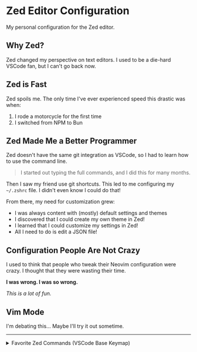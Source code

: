 # Zed Editor Configuration

My personal configuration for the Zed editor.

## Why Zed?

Zed changed my perspective on text editors. I used to be a die-hard VSCode fan, but I can't go back now.

## Zed is Fast

Zed spoils me. The only time I've ever experienced speed this drastic was when:

1. I rode a motorcycle for the first time
2. I switched from NPM to Bun

## Zed Made Me a Better Programmer

Zed doesn't have the same git integration as VSCode, so I had to learn how to use the command line.

> I started out typing the full commands, and I did this for many months.

Then I saw my friend use git shortcuts. This led to me configuring my `~/.zshrc` file. I didn't even know I could do that!

From there, my need for customization grew:

- I was always content with (mostly) default settings and themes
- I discovered that I could create my own theme in Zed!
- I learned that I could customize my settings in Zed!
- All I need to do is edit a JSON file!

## Configuration People Are Not Crazy

I used to think that people who tweak their Neovim configuration were crazy. I thought that they were wasting their time.

**I was wrong. I was so wrong.**

*This is a lot of fun.*

## Vim Mode

I'm debating this... Maybe I'll try it out sometime.

---

<details>
<summary>Favorite Zed Commands (VSCode Base Keymap)</summary>

- `Cmd+P` - search and open files
- `Cmd+Shift+P` - access the command palette
- `Cmd+Shift+F` - project search (insanely fast)
- `Cmd+Shift+J` - open terminal
- `Cmd+Shift+B` - open the file explorer
- `Cmd+Shift+O` - search the buffer symbols
- `Cmd+:` - hide line numbers
- `Cmd+Option+[` - fold code
- `Cmd+Option+]` - unfold code

</details>
